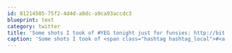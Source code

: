 ```yaml
---
id: 81214505-75f2-4d4d-a8dc-a9ca93accdc3
blueprint: text
category: twitter
title: 'Some shots I took of #YEG tonight just for funsies: http://bit.ly/eGBfqo'
caption: 'Some shots I took of <span class="hashtag hashtag_local">#<a href="http://tweettemp.darylchymko.ca/?tag=yeg">YEG</a> tonight just for funsies: http://bit.ly/eGBfqo'
---
```

